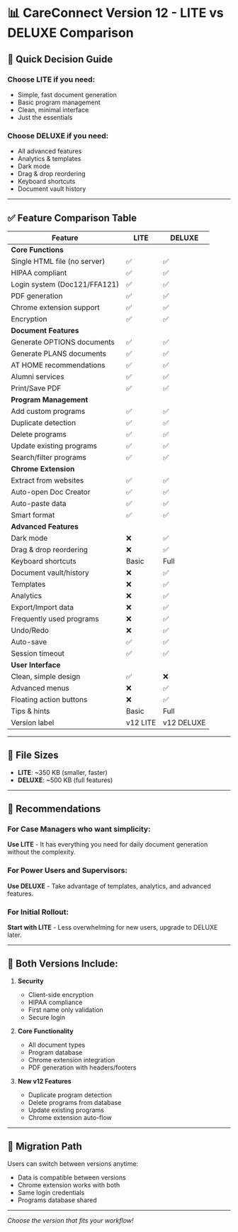 # 📊 CareConnect Version 12 - LITE vs DELUXE Comparison

## 🎯 Quick Decision Guide

### Choose LITE if you need:
- Simple, fast document generation
- Basic program management
- Clean, minimal interface
- Just the essentials

### Choose DELUXE if you need:
- All advanced features
- Analytics & templates
- Dark mode
- Drag & drop reordering
- Keyboard shortcuts
- Document vault history

---

## ✅ Feature Comparison Table

| Feature | LITE | DELUXE |
|---------|------|---------|
| **Core Functions** | | |
| Single HTML file (no server) | ✅ | ✅ |
| HIPAA compliant | ✅ | ✅ |
| Login system (Doc121/FFA121) | ✅ | ✅ |
| PDF generation | ✅ | ✅ |
| Chrome extension support | ✅ | ✅ |
| Encryption | ✅ | ✅ |
| **Document Features** | | |
| Generate OPTIONS documents | ✅ | ✅ |
| Generate PLANS documents | ✅ | ✅ |
| AT HOME recommendations | ✅ | ✅ |
| Alumni services | ✅ | ✅ |
| Print/Save PDF | ✅ | ✅ |
| **Program Management** | | |
| Add custom programs | ✅ | ✅ |
| Duplicate detection | ✅ | ✅ |
| Delete programs | ✅ | ✅ |
| Update existing programs | ✅ | ✅ |
| Search/filter programs | ✅ | ✅ |
| **Chrome Extension** | | |
| Extract from websites | ✅ | ✅ |
| Auto-open Doc Creator | ✅ | ✅ |
| Auto-paste data | ✅ | ✅ |
| Smart format | ✅ | ✅ |
| **Advanced Features** | | |
| Dark mode | ❌ | ✅ |
| Drag & drop reordering | ❌ | ✅ |
| Keyboard shortcuts | Basic | Full |
| Document vault/history | ❌ | ✅ |
| Templates | ❌ | ✅ |
| Analytics | ❌ | ✅ |
| Export/Import data | ❌ | ✅ |
| Frequently used programs | ❌ | ✅ |
| Undo/Redo | ❌ | ✅ |
| Auto-save | ✅ | ✅ |
| Session timeout | ✅ | ✅ |
| **User Interface** | | |
| Clean, simple design | ✅ | ❌ |
| Advanced menus | ❌ | ✅ |
| Floating action buttons | ❌ | ✅ |
| Tips & hints | Basic | Full |
| Version label | v12 LITE | v12 DELUXE |

---

## 📁 File Sizes

- **LITE**: ~350 KB (smaller, faster)
- **DELUXE**: ~500 KB (full features)

---

## 🎯 Recommendations

### For Case Managers who want simplicity:
**Use LITE** - It has everything you need for daily document generation without the complexity.

### For Power Users and Supervisors:
**Use DELUXE** - Take advantage of templates, analytics, and advanced features.

### For Initial Rollout:
**Start with LITE** - Less overwhelming for new users, upgrade to DELUXE later.

---

## 🚀 Both Versions Include:

1. **Security**
   - Client-side encryption
   - HIPAA compliance
   - First name only validation
   - Secure login

2. **Core Functionality**
   - All document types
   - Program database
   - Chrome extension integration
   - PDF generation with headers/footers

3. **New v12 Features**
   - Duplicate program detection
   - Delete programs from database
   - Update existing programs
   - Chrome extension auto-flow

---

## 📝 Migration Path

Users can switch between versions anytime:
- Data is compatible between versions
- Chrome extension works with both
- Same login credentials
- Programs database shared

---

*Choose the version that fits your workflow!*
